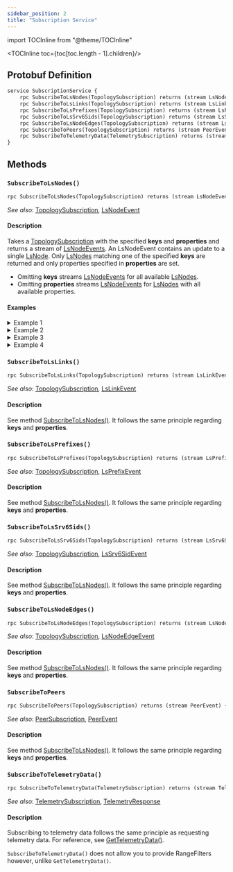 ```yaml
---
sidebar_position: 2
title: "Subscription Service"
---
```


import TOCInline from "@theme/TOCInline"

<TOCInline toc={toc[toc.length - 1].children}/>

## Protobuf Definition

```protobuf
service SubscriptionService {
    rpc SubscribeToLsNodes(TopologySubscription) returns (stream LsNodeEvent) {}
    rpc SubscribeToLsLinks(TopologySubscription) returns (stream LsLinkEvent) {}
    rpc SubscribeToLsPrefixes(TopologySubscription) returns (stream LsPrefixEvent) {}
    rpc SubscribeToLsSrv6Sids(TopologySubscription) returns (stream LsSrv6SidEvent) {}
    rpc SubscribeToLsNodeEdges(TopologySubscription) returns (stream LsNodeEdgeEvent) {}
    rpc SubscribeToPeers(TopologySubscription) returns (stream PeerEvent) {}
    rpc SubscribeToTelemetryData(TelemetrySubscription) returns (stream TelemetryEvent) {}
}
```

## Methods

### `SubscribeToLsNodes()`

```protobuf
rpc SubscribeToLsNodes(TopologySubscription) returns (stream LsNodeEvent) {}
```

*See also*: [TopologySubscription](messages#topologysubscription), [LsNodeEvent](messages#lsnodeevent)

#### Description

Takes a [TopologySubscription](messages#topologysubscription) with the specified **keys** and **properties** and returns a stream of [LsNodeEvents](messages#lsnodeevent). An LsNodeEvent contains an update to a single [LsNode](messages#lsnode). Only [LsNodes](messages#lsnode) matching one of the specified **keys** are returned and only properties specified in **properties** are set.

- Omitting **keys** streams [LsNodeEvents](messages#lsnodeevent) for all available [LsNodes](messages#lsnode).
- Omitting **properties** streams [LsNodeEvents](messages#lsnodeevent) for [LsNodes](messages#lsnode) with all available properties.

#### Examples

<details className="codeBlockDetails">
<summary>Example 1</summary>
<div>
Subscribe to specific LsNodes and return only specific properties.
<div className="codeBlockContainer">

```json
TopologySubscription {
    "keys": [
        "nodeKey1",
        "nodeKey2"
    ],
    "properties": [
        "Key",
        "Name",
        "Asn"
    ]
}
```

</div>
<div className="downArrow">&#129047;</div>
<div className="codeBlockContainer">

```json
// Continuously streams LsNodeEvents
// only for the specified nodes and
// returns only the specified properties

LsNodeEvent {
    "Action": "update",
    "Key": "nodeKey1",
    "LsNode": {
        "Key": "nodeKey1",
        "Name": "XR-1",
        "Asn": 65001,
    }
}
```

</div>
</div>
</details>

<details className="codeBlockDetails">
<summary>Example 2</summary>
<div>
Subscribe to all available LsNodes and return only specific properties.
<div className="codeBlockContainer">

```json
TopologySubscription {
    "properties": [
        "Key",
        "Name",
        "Asn"
    ]
}
```

</div>
<div className="downArrow">&#129047;</div>
<div className="codeBlockContainer">

```json
// Continuously streams LsNodeEvents
// for all available nodes and returns
// only the specified properties

LsNodeEvent {
    "Action": "update",
    "Key": "nodeKey7",
    "LsNode": {
        "Key": "nodeKey7",
        "Name": "XR-7",
        "Asn": 65001,
    }
}
```

</div>
</div>
</details>

<details className="codeBlockDetails">
<summary>Example 3</summary>
<div>
Subscribe to specific LsNodes and return all their properties.
<div className="codeBlockContainer">

```json
TopologySubscription {
    "keys": [
        "nodeKey1",
        "nodeKey2"
    ],
}
```

</div>
<div className="downArrow">&#129047;</div>
<div className="codeBlockContainer">

```json
// Continuously streams LsNodeEvents
// for the specified nodes

LsNodeEvent {
    "Action": "update",
    "Key": "nodeKey1",
    "LsNode": {
        "Key": "nodeKey1",
        "Id": 773,
        "RouterHash": "7eb583cb3c17c496cfa9370d9bc2a3eb",
        ...
    }
}
```

</div>
</div>
</details>

<details className="codeBlockDetails">
<summary>Example 4</summary>
<div>
Subscribe to all available LsNodes and return all their properties.
<div className="codeBlockContainer">

```json
TopologySubscription {}
```

</div>
<div className="downArrow">&#129047;</div>
<div className="codeBlockContainer">

```json
// Continuously streams LsNodeEvents
// for all available nodes

LsNodeEvent {
    "Action": "update",
    "Key": "nodeKey7",
    "LsNode": {
        "Key": "nodeKey7",
        "Id": 773,
        "RouterHash": "7eb583cb3c17c496cfa9370d9bc2a3eb",
        ...
    }
}
```

</div>
</div>
</details>

### `SubscribeToLsLinks()`

```protobuf
rpc SubscribeToLsLinks(TopologySubscription) returns (stream LsLinkEvent) {}
```

*See also*: [TopologySubscription](messages#topologysubscription), [LsLinkEvent](messages#lslinkevent)

#### Description

See method [SubscribeToLsNodes()](#subscribetolsnodes). It follows the same principle regarding **keys** and **properties**.

### `SubscribeToLsPrefixes()`

```protobuf
rpc SubscribeToLsPrefixes(TopologySubscription) returns (stream LsPrefixEvent) {}
```

*See also*: [TopologySubscription](messages#topologysubscription), [LsPrefixEvent](messages#lsprefixevent)

#### Description

See method [SubscribeToLsNodes()](#subscribetolsnodes). It follows the same principle regarding **keys** and **properties**.

### `SubscribeToLsSrv6Sids()`

```protobuf
rpc SubscribeToLsSrv6Sids(TopologySubscription) returns (stream LsSrv6SidEvent) {}
```

*See also*: [TopologySubscription](messages#topologysubscription), [LsSrv6SidEvent](messages#lssrv6sidevent)

#### Description

See method [SubscribeToLsNodes()](#subscribetolsnodes). It follows the same principle regarding **keys** and **properties**.

### `SubscribeToLsNodeEdges()`

```protobuf
rpc SubscribeToLsNodeEdges(TopologySubscription) returns (stream LsNodeEdgeEvent) {}
```

*See also*: [TopologySubscription](messages#topologysubscription), [LsNodeEdgeEvent](messages#lsnodeedgeevent)

#### Description

See method [SubscribeToLsNodes()](#subscribetolsnodes). It follows the same principle regarding **keys** and **properties**.


### `SubscribeToPeers`

```protobuf
rpc SubscribeToPeers(TopologySubscription) returns (stream PeerEvent) {}
```

*See also*: [PeerSubscription](messages#topologysubscription), [PeerEvent](messages#peerevent)

#### Description

See method [SubscribeToLsNodes()](#subscribetolsnodes). It follows the same principle regarding **keys** and **properties**.




### `SubscribeToTelemetryData()`

```protobuf
rpc SubscribeToTelemetryData(TelemetrySubscription) returns (stream TelemetryEvent) {}
```

*See also*: [TelemetrySubscription](messages#telemetrysubscription), [TelemetryResponse](messages#telemetryresponse)

#### Description

Subscribing to telemetry data follows the same principle as requesting telemetry data. For reference, see [GetTelemetryData()](request-service#gettelemetrydata).

`SubscribeToTelemetryData()` does not allow you to provide RangeFilters however, unlike `GetTelemetryData()`.
